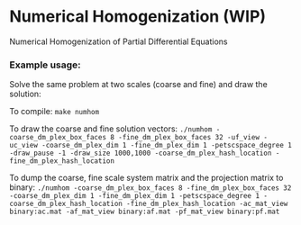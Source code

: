 # Numerical Homogenization (WIP)

Numerical Homogenization of Partial Differential Equations

### Example usage:

Solve the same problem at two scales (coarse and fine) and draw the solution:

To compile:
`make numhom`

To draw the coarse and fine solution vectors: 
`./numhom -coarse_dm_plex_box_faces 8 -fine_dm_plex_box_faces 32 -uf_view -uc_view -coarse_dm_plex_dim 1 -fine_dm_plex_dim 1 -petscspace_degree 1 -draw_pause -1 -draw_size 1000,1000 -coarse_dm_plex_hash_location -fine_dm_plex_hash_location`

To dump the coarse, fine scale system matrix and the projection matrix to binary:
`./numhom -coarse_dm_plex_box_faces 8 -fine_dm_plex_box_faces 32 -coarse_dm_plex_dim 1 -fine_dm_plex_dim 1 -petscspace_degree 1 -coarse_dm_plex_hash_location -fine_dm_plex_hash_location -ac_mat_view binary:ac.mat -af_mat_view binary:af.mat -pf_mat_view binary:pf.mat`

